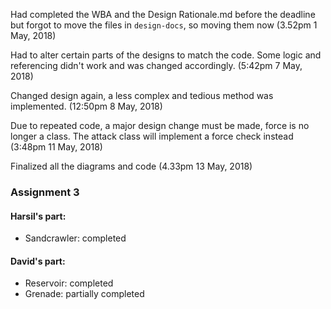 Had completed the WBA and the Design Rationale.md before the deadline but forgot to move the files in `design-docs`, so moving them now (3.52pm 1 May, 2018)

Had to alter certain parts of the designs to match the code. Some logic and referencing didn't work and was changed accordingly. (5:42pm 7 May, 2018)

Changed design again, a less complex and tedious method was implemented. (12:50pm 8 May, 2018)

Due to repeated code, a major design change must be made, force is no longer a class. The attack class will implement a force check instead (3:48pm 11 May, 2018)

Finalized all the diagrams and code (4.33pm 13 May, 2018)

### Assignment 3

#### Harsil's part:
-   Sandcrawler: completed

#### David's part:
-   Reservoir: completed
-   Grenade: partially completed

